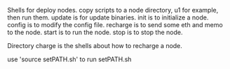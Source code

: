 Shells for deploy nodes.
copy scripts to a node directory, u1 for example, then run them.
update is for update binaries.
init is to initialize a node.
config is to modify the config file.
recharge is to send some eth and memo to the node.
start is to run the node.
stop is to stop the node.

Directory charge is the shells about how to recharge a node.

use 'source setPATH.sh' to run setPATH.sh
